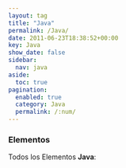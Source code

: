 ```yaml
---
layout: tag
title: "Java"
permalink: /Java/
date: 2011-06-23T18:38:52+00:00
key: Java
show_date: false
sidebar:
  nav: java
aside:
  toc: true
pagination: 
  enabled: true
  category: Java
  permalink: /:num/    
---
```


<h3>Elementos</h3>
Todos los Elementos <strong>Java</strong>:

